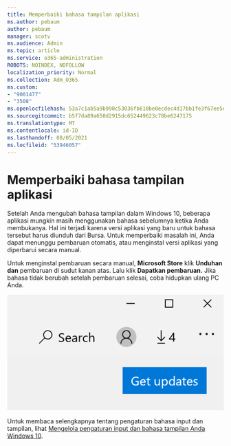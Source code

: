 ```yaml
---
title: Memperbaiki bahasa tampilan aplikasi
ms.author: pebaum
author: pebaum
manager: scotv
ms.audience: Admin
ms.topic: article
ms.service: o365-administration
ROBOTS: NOINDEX, NOFOLLOW
localization_priority: Normal
ms.collection: Adm_O365
ms.custom:
- "9001477"
- "3508"
ms.openlocfilehash: 53a7c1ab5a9b990c53036fb610be0ecdec4d17bb1fe3f67ee5e6e2e0028cb55d
ms.sourcegitcommit: b5f7da89a650d2915dc652449623c78be6247175
ms.translationtype: MT
ms.contentlocale: id-ID
ms.lasthandoff: 08/05/2021
ms.locfileid: "53946057"
---
```

# <a name="fix-the-display-language-of-apps"></a>Memperbaiki bahasa tampilan aplikasi

Setelah Anda mengubah bahasa tampilan dalam Windows 10, beberapa aplikasi mungkin masih menggunakan bahasa sebelumnya ketika Anda membukanya. Hal ini terjadi karena versi aplikasi yang baru untuk bahasa tersebut harus diunduh dari Bursa. Untuk memperbaiki masalah ini, Anda dapat menunggu pembaruan otomatis, atau menginstal versi aplikasi yang diperbarui secara manual.

Untuk menginstal pembaruan secara manual, **Microsoft Store** klik **Unduhan dan** pembaruan di sudut kanan atas. Lalu klik **Dapatkan pembaruan.** Jika bahasa tidak berubah setelah pembaruan selesai, coba hidupkan ulang PC Anda.

![Dapatkan pembaruan.](media/get-updates.png)

Untuk membaca selengkapnya tentang pengaturan bahasa input dan tampilan, lihat [Mengelola pengaturan input dan bahasa tampilan Anda Windows 10](https://support.microsoft.com/help/4027670/windows-10-add-and-switch-input-and-display-language-preferences).
